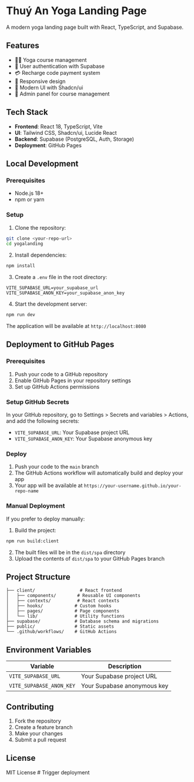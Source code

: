 # Thuý An Yoga Landing Page

A modern yoga landing page built with React, TypeScript, and Supabase.

## Features

- 🧘‍♀️ Yoga course management
- 👤 User authentication with Supabase
- 💳 Recharge code payment system
- 📱 Responsive design
- 🎨 Modern UI with Shadcn/ui
- 🔐 Admin panel for course management

## Tech Stack

- **Frontend**: React 18, TypeScript, Vite
- **UI**: Tailwind CSS, Shadcn/ui, Lucide React
- **Backend**: Supabase (PostgreSQL, Auth, Storage)
- **Deployment**: GitHub Pages

## Local Development

### Prerequisites

- Node.js 18+
- npm or yarn

### Setup

1. Clone the repository:
```bash
git clone <your-repo-url>
cd yogalanding
```

2. Install dependencies:
```bash
npm install
```

3. Create a `.env` file in the root directory:
```env
VITE_SUPABASE_URL=your_supabase_url
VITE_SUPABASE_ANON_KEY=your_supabase_anon_key
```

4. Start the development server:
```bash
npm run dev
```

The application will be available at `http://localhost:8080`

## Deployment to GitHub Pages

### Prerequisites

1. Push your code to a GitHub repository
2. Enable GitHub Pages in your repository settings
3. Set up GitHub Actions permissions

### Setup GitHub Secrets

In your GitHub repository, go to Settings > Secrets and variables > Actions, and add the following secrets:

- `VITE_SUPABASE_URL`: Your Supabase project URL
- `VITE_SUPABASE_ANON_KEY`: Your Supabase anonymous key

### Deploy

1. Push your code to the `main` branch
2. The GitHub Actions workflow will automatically build and deploy your app
3. Your app will be available at `https://your-username.github.io/your-repo-name`

### Manual Deployment

If you prefer to deploy manually:

1. Build the project:
```bash
npm run build:client
```

2. The built files will be in the `dist/spa` directory
3. Upload the contents of `dist/spa` to your GitHub Pages branch

## Project Structure

```
├── client/                 # React frontend
│   ├── components/        # Reusable UI components
│   ├── contexts/          # React contexts
│   ├── hooks/            # Custom hooks
│   ├── pages/            # Page components
│   └── lib/              # Utility functions
├── supabase/             # Database schema and migrations
├── public/               # Static assets
└── .github/workflows/    # GitHub Actions
```

## Environment Variables

| Variable | Description |
|----------|-------------|
| `VITE_SUPABASE_URL` | Your Supabase project URL |
| `VITE_SUPABASE_ANON_KEY` | Your Supabase anonymous key |

## Contributing

1. Fork the repository
2. Create a feature branch
3. Make your changes
4. Submit a pull request

## License

MIT License
#   T r i g g e r   d e p l o y m e n t  
 